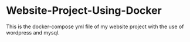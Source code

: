 # Website-Project-Using-Docker
This is the docker-compose yml file of my website project with the use of wordpress and mysql.
